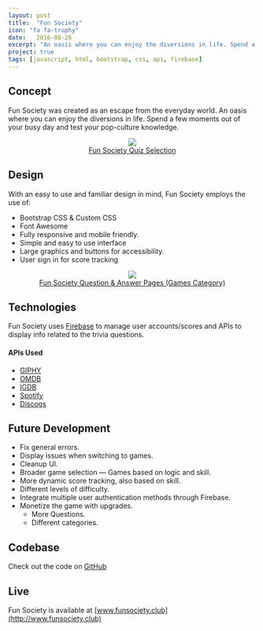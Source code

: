 ```yaml
---
layout: post
title:  "Fun Society"
icon: "fa fa-trophy"
date:   2016-08-26
excerpt: "An oasis where you can enjoy the diversions in life. Spend a few moments out of your busy day and test your pop-culture knowledge."
project: true
tags: [javascript, html, bootstrap, css, api, firebase]
---
```

## Concept
Fun Society was created as an escape from the everyday world. An oasis where you can enjoy the diversions in life. Spend a few moments out of your busy day and test your pop-culture knowledge.

<center>
<figure>
	<a href="http://funsociety.club"><img src="{{ site.url }}/assets/img/projects/fs1.png"></a>
	<figcaption><a href="http://funsociety.club" title="Travel Aegis Dashboard">Fun Society Quiz Selection</a></figcaption>
</figure>
</center>

## Design
With an easy to use and familiar design in mind, Fun Society employs the use of:

* Bootstrap CSS & Custom CSS
* Font Awesome
* Fully responsive and mobile friendly.
* Simple and easy to use interface
* Large graphics and buttons for accessibility.
* User sign in for score tracking

<center>
<figure>
	<a href="http://travelaegis.com"><img src="{{ site.url }}/assets/img/projects/fs2.png"></a>
	<figcaption><a href="http://funsociety.club" title="Travel Aegis Dashboard">Fun Society Question & Answer Pages (Games Category)</a></figcaption>
</figure>
</center>

## Technologies
Fun Society uses [Firebase](https://firebase.google.com) to manage user accounts/scores and APIs to display info related to the trivia questions.

#### APIs Used

* [GIPHY](https://api.giphy.com)
* [OMDB](https://www.omdbapi.com)
* [IGDB](https://www.igdb.com/api)
* [Spotify](https://developer.spotify.com/web-api/)
* [Discogs](https://www.discogs.com/developers/)

## Future Development
* Fix general errors.
 * Display issues when switching to games.
 * Cleanup UI.
* Broader game selection — Games based on logic and skill.
* More dynamic score tracking, also based on skill.
* Different levels of difficulty.
* Integrate multiple user authentication methods through Firebase.
* Monetize the game with upgrades.
  * More Questions.
  * Different categories.

## Codebase
  Check out the code on [GitHub](https://github.com/neurohacked/fun-society)

## Live

Fun Society is available at [www.funsociety.club](http://www.funsociety.club)
